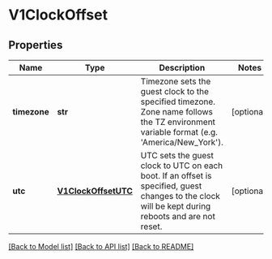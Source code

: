 # V1ClockOffset

## Properties
Name | Type | Description | Notes
------------ | ------------- | ------------- | -------------
**timezone** | **str** | Timezone sets the guest clock to the specified timezone. Zone name follows the TZ environment variable format (e.g. &#39;America/New_York&#39;). | [optional] 
**utc** | [**V1ClockOffsetUTC**](V1ClockOffsetUTC.md) | UTC sets the guest clock to UTC on each boot. If an offset is specified, guest changes to the clock will be kept during reboots and are not reset. | [optional] 

[[Back to Model list]](../README.md#documentation-for-models) [[Back to API list]](../README.md#documentation-for-api-endpoints) [[Back to README]](../README.md)


